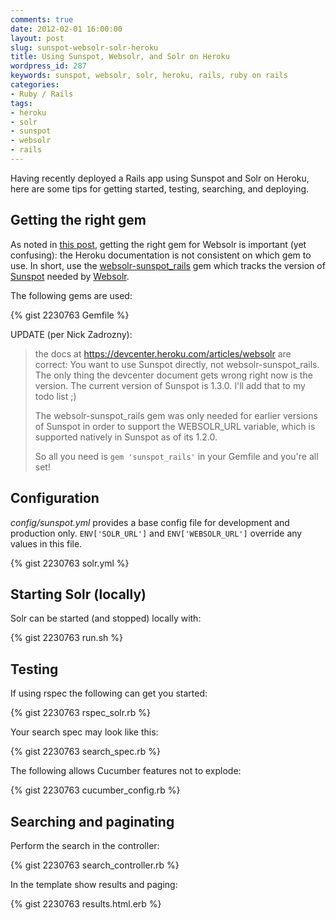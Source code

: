 ```yaml
---
comments: true
date: 2012-02-01 16:00:00
layout: post
slug: sunspot-websolr-solr-heroku
title: Using Sunspot, Websolr, and Solr on Heroku
wordpress_id: 287
keywords: sunspot, websolr, solr, heroku, rails, ruby on rails
categories:
- Ruby / Rails
tags:
- heroku
- solr
- sunspot
- websolr
- rails
---
```


Having recently deployed a Rails app using Sunspot and Solr on Heroku, here are some tips for getting started, testing, searching, and deploying.

<!--more-->

## Getting the right gem

As noted in <a href="http://blog.derekperez.com/post/552826277/the-proper-websolr-gem-for-heroku" target="_blank">this post</a>, getting the right gem for Websolr is important (yet confusing): the Heroku documentation is not consistent on which gem to use. In short, use the <a href="https://github.com/onemorecloud/websolr-sunspot_rails" target="_blank">websolr-sunspot_rails</a> gem which tracks the version of <a href="http://sunspot.github.com/" target="_blank">Sunspot</a> needed by <a href="http://www.websolr.com/" target="_blank">Websolr</a>.

The following gems are used:

{% gist 2230763 Gemfile %}

UPDATE (per Nick Zadrozny):


> the docs at https://devcenter.heroku.com/articles/websolr are correct: You want to use Sunspot directly, not websolr-sunspot_rails. The only thing the devcenter document gets wrong right now is the version. The current version of Sunspot is 1.3.0. I'll add that to my todo list ;)
>
> The websolr-sunspot_rails gem was only needed for earlier versions of Sunspot in order to support the WEBSOLR_URL variable, which is supported natively in Sunspot as of its 1.2.0.
>
> So all you need is `gem 'sunspot_rails'` in your Gemfile and you're all set!


## Configuration

_config/sunspot.yml_ provides a base config file for development and production only. `ENV['SOLR_URL']` and `ENV['WEBSOLR_URL']` override any values in this file.

{% gist 2230763 solr.yml %}

## Starting Solr (locally)

Solr can be started (and stopped) locally with:

{% gist 2230763 run.sh %}

## Testing

If using rspec the following can get you started:

{% gist 2230763 rspec_solr.rb %}

Your search spec may look like this:

{% gist 2230763 search_spec.rb %}

The following allows Cucumber features not to explode:

{% gist 2230763 cucumber_config.rb %}

## Searching and paginating

Perform the search in the controller:

{% gist 2230763 search_controller.rb %}

In the template show results and paging:

{% gist 2230763 results.html.erb %}
